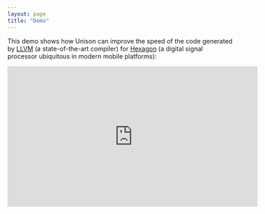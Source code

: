 ```yaml
---
layout: page
title: "Demo"
---
```


This demo shows how Unison can improve the speed of the code generated by
[LLVM](http://llvm.org/) (a state-of-the-art compiler) for
[Hexagon](https://en.wikipedia.org/wiki/Qualcomm_Hexagon) (a digital signal
processor ubiquitous in modern mobile platforms):

<p><center>
<div class="video-wrapper">
<div class="video-container">
<iframe width="560" height="315" src="https://www.youtube.com/embed/t4g2AjSfMX8?modestbranding=1&rel=0&showinfo=0" frameborder="0" allowfullscreen></iframe>
</div>
</div>
</center></p>